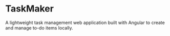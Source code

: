 # TaskMaker

A lightweight task management web application built with Angular to create and manage to-do items locally.

